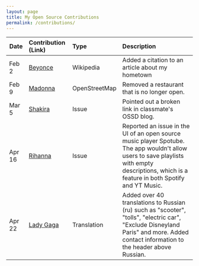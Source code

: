 ```yaml
---
layout: page
title: My Open Source Contributions
permalink: /contributions/
---
```


<!--
Type of the contribution should be "Wikipedia edit", "OpenStreet Map feature", "Documentation", "Course website", "Blog",
"Browser Add-on", etc.

The description should include a brief summary of what you did.

The link should bring us to a public page that shows your contribution. 

Replace the first row with your own contribution. 

-->





| Date        | Contribution (Link)  | Type  | Description |
|---|:---|:---|:---|
| Feb 2   | [Beyonce][1]    | Wikipedia |   Added a citation to an article about my hometown   |
| Feb 9   | [Madonna][2]    | OpenStreetMap | Removed a restaurant that is no longer open.     |
| Mar 5   | [Shakira][3]    | Issue    | Pointed out a broken link in classmate's OSSD blog.   |
| Apr 16  | [Rihanna][4]    | Issue    | Reported an issue in the UI of an open source music player Spotube. The app wouldn't allow users to save playlists with empty descriptions, which is a feature in both Spotify and YT Music.|
| Apr 22  | [Lady Gaga][5]    | Translation    | Added over 40 translations to Russian (ru) such as "scooter", "tolls", "electric car", "Exclude Disneyland Paris" and more. Added contact information to the header above Russian. |

[1]: https://en.wikipedia.org/wiki/Special:Contributions/Grayratt03
[2]: https://www.openstreetmap.org/user/Grayratt03/history
[3]: https://github.com/ossd-s25/LuluZhuu-weekly/issues/2
[4]: https://github.com/KRTirtho/spotube/issues/2654
[5]: https://docs.google.com/spreadsheets/d/18z00Rbt6QvLIkayEV9P89vW9oU0QbTVsjRk9nz1CeFY/edit?gid=0#gid=0
